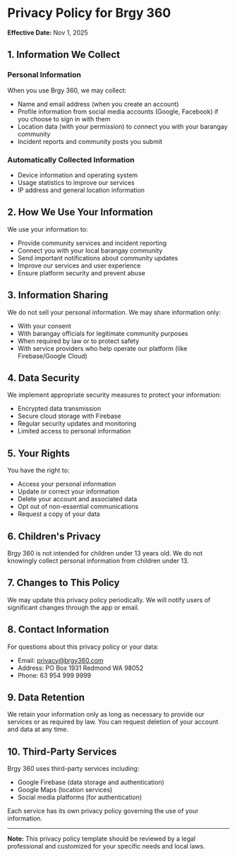 # Privacy Policy for Brgy 360

**Effective Date:** Nov 1, 2025

## 1. Information We Collect

### Personal Information
When you use Brgy 360, we may collect:
- Name and email address (when you create an account)
- Profile information from social media accounts (Google, Facebook) if you choose to sign in with them
- Location data (with your permission) to connect you with your barangay community
- Incident reports and community posts you submit

### Automatically Collected Information
- Device information and operating system
- Usage statistics to improve our services
- IP address and general location information

## 2. How We Use Your Information

We use your information to:
- Provide community services and incident reporting
- Connect you with your local barangay community
- Send important notifications about community updates
- Improve our services and user experience
- Ensure platform security and prevent abuse

## 3. Information Sharing

We do not sell your personal information. We may share information only:
- With your consent
- With barangay officials for legitimate community purposes
- When required by law or to protect safety
- With service providers who help operate our platform (like Firebase/Google Cloud)

## 4. Data Security

We implement appropriate security measures to protect your information:
- Encrypted data transmission
- Secure cloud storage with Firebase
- Regular security updates and monitoring
- Limited access to personal information

## 5. Your Rights

You have the right to:
- Access your personal information
- Update or correct your information
- Delete your account and associated data
- Opt out of non-essential communications
- Request a copy of your data

## 6. Children's Privacy

Brgy 360 is not intended for children under 13 years old. We do not knowingly collect personal information from children under 13.

## 7. Changes to This Policy

We may update this privacy policy periodically. We will notify users of significant changes through the app or email.

## 8. Contact Information

For questions about this privacy policy or your data:
- Email: privacy@brgy360.com
- Address: PO Box 1931 Redmond WA 98052
- Phone: 63 954 999 9999 

## 9. Data Retention

We retain your information only as long as necessary to provide our services or as required by law. You can request deletion of your account and data at any time.

## 10. Third-Party Services

Brgy 360 uses third-party services including:
- Google Firebase (data storage and authentication)
- Google Maps (location services)
- Social media platforms (for authentication)

Each service has its own privacy policy governing the use of your information.

---

**Note:** This privacy policy template should be reviewed by a legal professional and customized for your specific needs and local laws.
